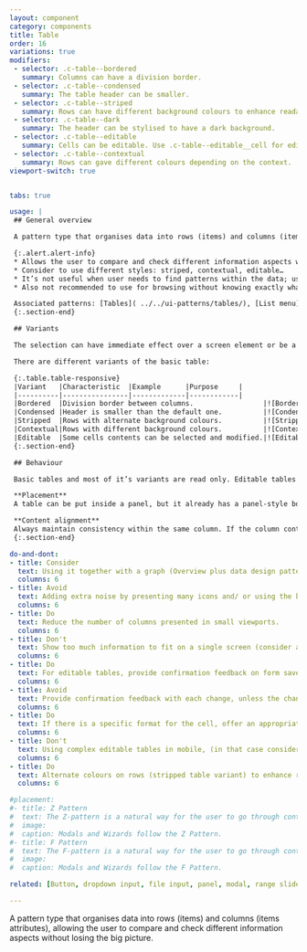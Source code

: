 ```yaml
---
layout: component
category: components
title: Table
order: 16
variations: true
modifiers:
 - selector: .c-table--bordered
   summary: Columns can have a division border.
 - selector: .c-table--condensed
   summary: The table header can be smaller.
 - selector: .c-table--striped
   summary: Rows can have different background colours to enhance readability.
 - selector: .c-table--dark
   summary: The header can be stylised to have a dark background.
 - selector: .c-table--editable
   summary: Cells can be editable. Use .c-table--editable__cell for editable cells, and place an input.c-table--editable__input inside.
 - selector: .c-table--contextual
   summary: Rows can gave different colours depending on the context.
viewport-switch: true


tabs: true

usage: |
 ## General overview

 A pattern type that organises data into rows (items) and columns (items attributes), to make it easier to see relationships and to facilitate understanding.

 {:.alert.alert-info}
 * Allows the user to compare and check different information aspects without losing the big picture.
 * Consider to use different styles: striped, contextual, editable…
 * It’s not useful when user needs to find patterns within the data; use an overview plus data or other chart instead.
 * Also not recommended to use for browsing without knowing exactly what to look for, consider using a list menu instead.

 Associated patterns: [Tables]( ../../ui-patterns/tables/), [List menu](../../ui-patterns/navigation/list-menu/), [Overview plus data](../../ui-patterns/tables/overview-plus-data/).
 {:.section-end}

 ## Variants

 The selection can have immediate effect over a screen element or be a setting for a later confirmation. As for the label, it can be on top or inline with the control.

 There are different variants of the basic table:

 {:.table.table-responsive}
 |Variant   |Characteristic  |Example      |Purpose     |
 |----------|----------------|-------------|------------|
 |Bordered  |Division border between columns.                 |![Bordered](../../images/components/table/Bordered.svg)|Enhance item attributes distinction. |
 |Condensed |Header is smaller than the default one.          |![Condensed](../../images/components/table/Condensed.svg)|Show larger amounts of data (not default).|
 |Stripped  |Rows with alternate background colours.          |![Stripped](../../images/components/table/Stripped.svg)|Enhance readability for very long list of information.|
 |Contextual|Rows with different background colours.          |![Contextual](../../images/components/table/Contextual.svg) |Distinguish a specific row status.|
 |Editable  |Some cells contents can be selected and modified.|![Editable](../../images/components/table/Editable.svg)|Allow the user to edit and enter data.|
 {:.section-end}

 ## Behaviour

 Basic tables and most of it’s variants are read only. Editable tables variants allow the user to enter and edit text through a physical or virtual keyboard. Cells can be updated by clicking, tapping or tabbing, and writing the desired values.

 **Placement**  
 A table can be put inside a panel, but it already has a panel-style border itself.

 **Content alignment**  
 Always maintain consistency within the same column. If the column contains words, align to the left, if it contains numbers to the right.
 {:.section-end}

do-and-dont:
- title: Consider
  text: Using it together with a graph (Overview plus data design pattern).
  columns: 6
- title: Avoid
  text: Adding extra noise by presenting many icons and/ or using the bordered variant.
  columns: 6
- title: Do
  text: Reduce the number of columns presented in small viewports.
  columns: 6
- title: Don't
  text: Show too much information to fit on a single screen (consider a [drill down pattern](../../ui-patterns/charts/drill-down/) instead).
  columns: 6
- title: Do
  text: For editable tables, provide confirmation feedback on form save.
  columns: 6
- title: Avoid
  text: Provide confirmation feedback with each change, unless the change prompts an error message.
  columns: 6
- title: Do
  text: If there is a specific format for the cell, offer an appropriate editor (selector, date picker etc.).
  columns: 6
- title: Don't
  text: Using complex editable tables in mobile, (in that case consider data entry separately from the cell).
  columns: 6
- title: Do
  text: Alternate colours on rows (stripped table variant) to enhance readability and guide throughout the data.
  columns: 6

#placement:
#- title: Z Pattern
#  text: The Z-pattern is a natural way for the user to go through content within a constrained container and when tasks are oriented from the top-left and ending with a primary call to action on the right bottom side of the container.
#  image:
#  caption: Modals and Wizards follow the Z Pattern.
#- title: F Pattern
#  text: The F-pattern is a natural way for the user to go through content within an unconstrained container, such as a form on the page itself. The user will go through the content line-by-line, arriving at a call to action at the end.
#  image:
#  caption: Modals and Wizards follow the F Pattern.

related: [Button, dropdown input, file input, panel, modal, range slider, text input, text area]

---
```

A pattern type that organises data into rows (items) and columns (items attributes), allowing the user to compare and check different information aspects without losing the big picture.
